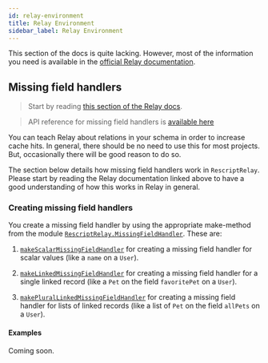 ```yaml
---
id: relay-environment
title: Relay Environment
sidebar_label: Relay Environment
---
```


This section of the docs is quite lacking. However, most of the information you need is available in the [official Relay documentation](https://relay.dev/docs/guided-tour/rendering/environment/).

## Missing field handlers

> Start by reading [this section of the Relay docs](https://relay.dev/docs/guided-tour/reusing-cached-data/filling-in-missing-data/).

> API reference for missing field handlers is [available here](api-reference#missingfieldhandler)

You can teach Relay about relations in your schema in order to increase cache hits. In general, there should be no need to use this for most projects. But, occasionally there will be good reason to do so.

The section below details how missing field handlers work in `RescriptRelay`. Please start by reading the Relay documentation linked above to have a good understanding of how this works in Relay in general.

### Creating missing field handlers

You create a missing field handler by using the appropriate make-method from the module [`RescriptRelay.MissingFieldHandler`](api-reference#missingfieldhandler). These are:

1. [`makeScalarMissingFieldHandler`](api-reference#missingfieldhandlermakescalarmissingfieldhandler) for creating a missing field handler for scalar values (like a `name` on a `User`).
2. [`makeLinkedMissingFieldHandler`](api-reference#missingfieldhandlermakelinkedmissingfieldhandler) for creating a missing field handler for a single linked record (like a `Pet` on the field `favoritePet` on a `User`).

3. [`makePluralLinkedMissingFieldHandler`](api-reference#missingfieldhandlermakeplurallinkedmissingfieldhandler) for creating a missing field handler for lists of linked records (like a list of `Pet` on the field `allPets` on a `User`).

#### Examples

Coming soon.
